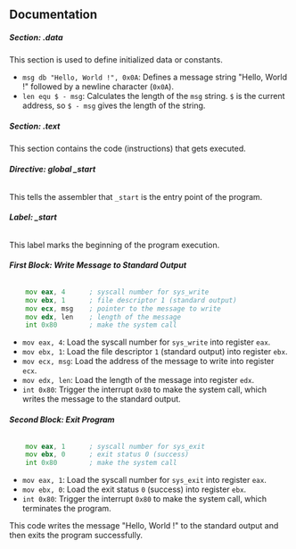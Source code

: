 ## Documentation

##### **Section: .data**
This section is used to define initialized data or constants.

- `msg db "Hello, World !", 0x0A`: Defines a message string "Hello, World !" followed by a newline character (`0x0A`).
- `len equ $ - msg`: Calculates the length of the `msg` string. `$` is the current address, so `$ - msg` gives the length of the string.

##### **Section: .text**
This section contains the code (instructions) that gets executed.

###### **Directive: global _start**
This tells the assembler that `_start` is the entry point of the program.

###### **Label: _start**
This label marks the beginning of the program execution.

###### **First Block: Write Message to Standard Output**
```asm
	mov eax, 4      ; syscall number for sys_write
	mov ebx, 1      ; file descriptor 1 (standard output)
	mov ecx, msg    ; pointer to the message to write
	mov edx, len    ; length of the message
	int 0x80        ; make the system call
```
- `mov eax, 4`: Load the syscall number for `sys_write` into register `eax`.
- `mov ebx, 1`: Load the file descriptor `1` (standard output) into register `ebx`.
- `mov ecx, msg`: Load the address of the message to write into register `ecx`.
- `mov edx, len`: Load the length of the message into register `edx`.
- `int 0x80`: Trigger the interrupt `0x80` to make the system call, which writes the message to the standard output.

###### **Second Block: Exit Program**
```asm
	mov eax, 1      ; syscall number for sys_exit
	mov ebx, 0      ; exit status 0 (success)
	int 0x80        ; make the system call
```
- `mov eax, 1`: Load the syscall number for `sys_exit` into register `eax`.
- `mov ebx, 0`: Load the exit status `0` (success) into register `ebx`.
- `int 0x80`: Trigger the interrupt `0x80` to make the system call, which terminates the program.

This code writes the message "Hello, World !" to the standard output and then exits the program successfully.
